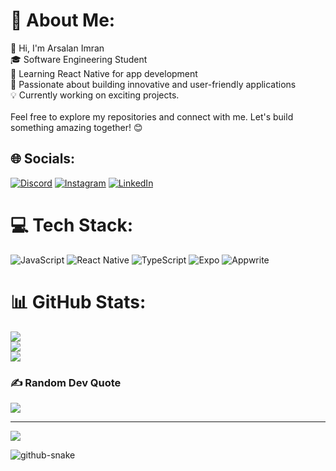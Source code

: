 # 💫 About Me:
👋 Hi, I'm Arsalan Imran<br>🎓 Software Engineering Student<br>📱 Learning React Native for app development<br>🚀 Passionate about building innovative and user-friendly applications<br>💡 Currently working on exciting projects.<br><br>Feel free to explore my repositories and connect with me. Let's build something amazing together! 😊


## 🌐 Socials:
[![Discord](https://img.shields.io/badge/Discord-%237289DA.svg?logo=discord&logoColor=white)](https://discord.gg/arsalan1290) [![Instagram](https://img.shields.io/badge/Instagram-%23E4405F.svg?logo=Instagram&logoColor=white)](https://instagram.com/arsalanimran1) [![LinkedIn](https://img.shields.io/badge/LinkedIn-%230077B5.svg?logo=linkedin&logoColor=white)](https://linkedin.com/in/arsalan-imran-699a46255) 

# 💻 Tech Stack:
![JavaScript](https://img.shields.io/badge/javascript-%23323330.svg?style=for-the-badge&logo=javascript&logoColor=%23F7DF1E) ![React Native](https://img.shields.io/badge/react_native-%2320232a.svg?style=for-the-badge&logo=react&logoColor=%2361DAFB) ![TypeScript](https://img.shields.io/badge/typescript-%23007ACC.svg?style=for-the-badge&logo=typescript&logoColor=white) ![Expo](https://img.shields.io/badge/expo-1C1E24?style=for-the-badge&logo=expo&logoColor=#D04A37) ![Appwrite](https://img.shields.io/badge/Appwrite-%23FD366E.svg?style=for-the-badge&logo=appwrite&logoColor=white)
# 📊 GitHub Stats:
![](https://github-readme-stats.vercel.app/api?username=Arsalan-78&theme=dark&hide_border=false&include_all_commits=false&count_private=false)<br/>
![](https://github-readme-streak-stats.herokuapp.com/?user=Arsalan-78&theme=dark&hide_border=false)<br/>
![](https://github-readme-stats.vercel.app/api/top-langs/?username=Arsalan-78&theme=dark&hide_border=false&include_all_commits=false&count_private=false&layout=compact)

### ✍️ Random Dev Quote
![](https://quotes-github-readme.vercel.app/api?type=horizontal&theme=radical)

---
[![](https://visitcount.itsvg.in/api?id=Arsalan-78&icon=0&color=0)](https://visitcount.itsvg.in)

<!-- Proudly created with GPRM ( https://gprm.itsvg.in ) -->

<picture>
  <source media="(prefers-color-scheme: dark)" srcset="https://raw.githubusercontent.com/tobiasmeyhoefer/tobiasmeyhoefer/output/github-snake-dark.svg" />
  <source media="(prefers-color-scheme: light)" srcset="https://raw.githubusercontent.com/tobiasmeyhoefer/tobiasmeyhoefer/output/github-snake.svg" />
  <img alt="github-snake" src="https://raw.githubusercontent.com/tobiasmeyhoefer/tobiasmeyhoefer/output/github-snake.svg" />
</picture>
